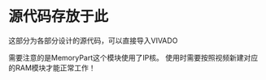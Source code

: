 源代码存放于此
====================
这部分为各部分设计的源代码，可以直接导入VIVADO

需要注意的是MemoryPart这个模块使用了IP核。
使用时需要按照视频新建对应的RAM模块才能正常工作！
